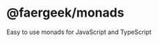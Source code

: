 # @faergeek/monads

Easy to use monads for JavaScript and TypeScript

<!-- TSDOC_START -->
<!-- TSDOC_END -->

